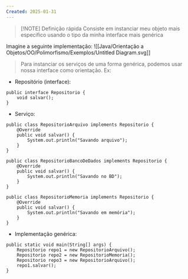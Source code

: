 ```yaml
---
Created: 2025-01-31
---
```


> [!NOTE] Definição rápida
> Consiste em instanciar meu objeto mais especifico usando o tipo da  minha interface mais genérica

Imagine a seguinte implementação: 
![[Java/Orientação a Objetos/OO/Polimorfismo/Exemplos/Untitled Diagram.svg]]

> Para instanciar os serviços de uma forma genérica, podemos usar nossa interface como orientação. Ex:

- Repositório (interface):
```
public interface Repositorio {  
    void salvar();  
}
```


- Serviço:
```
public class RepositorioArquivo implements Repositorio {  
    @Override  
    public void salvar() {  
        System.out.println("Savando arquivo");  
    }  
}
```


```
public class RepositorioBancoDeDados implements Repositorio {  
    @Override  
    public void salvar() {  
        System.out.println("Savando no BD");  
    }  
}
```


```
public class RepositorioMemoria implements Repositorio {  
    @Override  
    public void salvar() {  
        System.out.println("Savando em memória");  
    }  
}
```


- Implementação genérica:

```
public static void main(String[] args) {  
    Repositorio repo1 = new RepositorioArquivo();  
    Repositorio repo2 = new RepositorioMemoria();  
    Repositorio repo3 = new RepositorioArquivo();  
    repo1.salvar();  
}
```